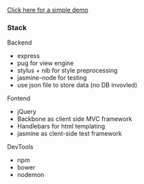[Click here for a simple demo](https://sushi-store.herokuapp.com/)

### Stack

Backend
- express
- pug for view engine
- stylus + nib for style preprocessing
- jasmine-node for testing
- use json file to store data (no DB invovled)

Fontend
- jQuery
- Backbone as client side MVC framework
- Handlebars for html templating
- jasmine as clent-side test framework

DevTools
- npm
- bower
- nodemon



